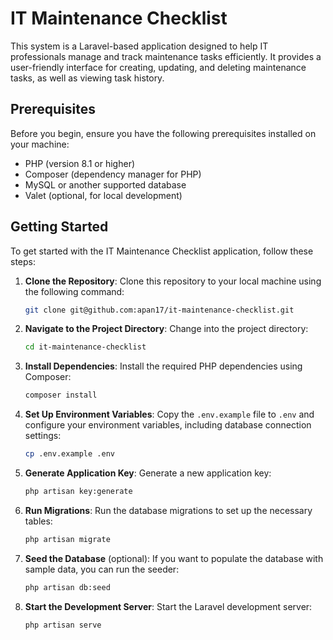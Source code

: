 # IT Maintenance Checklist

This system is a Laravel-based application designed to help IT professionals manage and track maintenance tasks efficiently. It provides a user-friendly interface for creating, updating, and deleting maintenance tasks, as well as viewing task history.

## Prerequisites

Before you begin, ensure you have the following prerequisites installed on your machine:
- PHP (version 8.1 or higher)
- Composer (dependency manager for PHP)
- MySQL or another supported database
- Valet (optional, for local development)

## Getting Started

To get started with the IT Maintenance Checklist application, follow these steps:

1. **Clone the Repository**: Clone this repository to your local machine using the following command:
   ```bash
   git clone git@github.com:apan17/it-maintenance-checklist.git
   ```
2. **Navigate to the Project Directory**: Change into the project directory:
   ```bash
   cd it-maintenance-checklist
   ```
3. **Install Dependencies**: Install the required PHP dependencies using Composer:
   ```bash
   composer install
   ```
4. **Set Up Environment Variables**: Copy the `.env.example` file to `.env` and configure your environment variables, including database connection settings:
   ```bash
   cp .env.example .env
   ```
5. **Generate Application Key**: Generate a new application key:
   ```bash
   php artisan key:generate
   ```
6. **Run Migrations**: Run the database migrations to set up the necessary tables:
   ```bash
   php artisan migrate
   ```
7. **Seed the Database** (optional): If you want to populate the database with sample data, you can run the seeder:
   ```bash
   php artisan db:seed
   ```
8. **Start the Development Server**: Start the Laravel development server:
   ```bash
   php artisan serve
   ```
